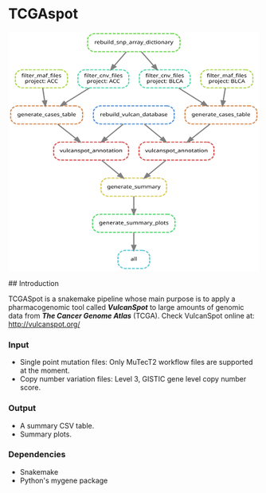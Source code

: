 # TCGAspot

<p align="center">
  <img width="600" height="480" src="https://github.com/SGMartin/TCGAspot/blob/master/example_dag.svg">
</p>
## Introduction

TCGASpot is a snakemake pipeline whose main purpose is to apply a pharmacogenomic tool called ***VulcanSpot*** to  large amounts of genomic data from ***The Cancer Genome Atlas*** (TCGA). Check VulcanSpot online at: http://vulcanspot.org/

### Input

- Single point mutation files: Only MuTecT2 workflow files are supported at the moment.
- Copy number variation files: Level 3, GISTIC gene level copy number score.

### Output

- A summary CSV table.
- Summary plots.

### Dependencies

- Snakemake
- Python's mygene package

